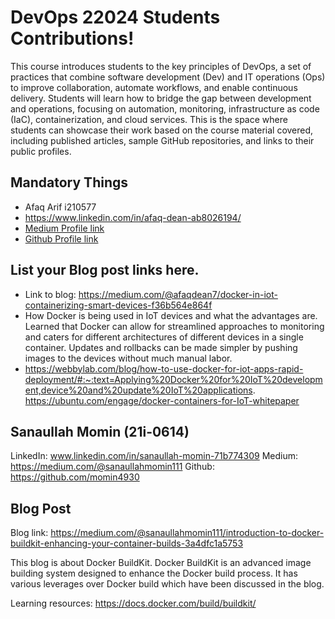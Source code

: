 # DevOps 22024 Students Contributions! 

This course introduces students to the key principles of DevOps, a set of practices that combine software development (Dev) and IT operations (Ops) to improve collaboration, automate workflows, and enable continuous delivery. Students will learn how to bridge the gap between development and operations, focusing on automation, monitoring, infrastructure as code (IaC), containerization, and cloud services. This is the space where students can showcase their work based on the course material covered, including published articles, sample GitHub repositories, and links to their public profiles.

## Mandatory Things
- Afaq Arif i210577
- https://www.linkedin.com/in/afaq-dean-ab8026194/
- [Medium Profile link](https://medium.com/@afaqdean7)
- [Github Profile link](https://github.com/afaqdean)

## List your Blog post links here.
- Link to blog: https://medium.com/@afaqdean7/docker-in-iot-containerizing-smart-devices-f36b564e864f
- How Docker is being used in IoT devices and what the advantages are. Learned that Docker can allow for streamlined approaches to monitoring and caters for different architectures of different devices in a single container. Updates and rollbacks can be made simpler by pushing images to the devices without much manual labor. 
- https://webbylab.com/blog/how-to-use-docker-for-iot-apps-rapid-deployment/#:~:text=Applying%20Docker%20for%20IoT%20development,device%20and%20update%20IoT%20applications.
https://ubuntu.com/engage/docker-containers-for-IoT-whitepaper

## Sanaullah Momin (21i-0614)

LinkedIn: www.linkedin.com/in/sanaullah-momin-71b774309
Medium: https://medium.com/@sanaullahmomin111
Github: https://github.com/momin4930

## Blog Post
Blog link: https://medium.com/@sanaullahmomin111/introduction-to-docker-buildkit-enhancing-your-container-builds-3a4dfc1a5753

This blog is about Docker BuildKit. Docker BuildKit is an advanced image building system designed to enhance the Docker build process. It has various leverages over Docker build which have been discussed in the blog.

Learning resources: https://docs.docker.com/build/buildkit/

